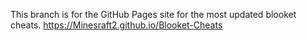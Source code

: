 This branch is for the GitHub Pages site for the most updated blooket cheats.
https://Minesraft2.github.io/Blooket-Cheats
